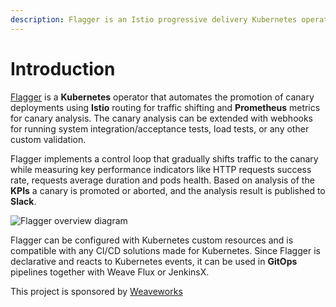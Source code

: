 ```yaml
---
description: Flagger is an Istio progressive delivery Kubernetes operator
---
```


# Introduction

[Flagger](https://github.com/stefanprodan/flagger) is a **Kubernetes** operator that automates the promotion of canary 
deployments using **Istio** routing for traffic shifting and **Prometheus** metrics for canary analysis.
The canary analysis can be extended with webhooks for running 
system integration/acceptance tests, load tests, or any other custom validation.

Flagger implements a control loop that gradually shifts traffic to the canary while measuring key performance 
indicators like HTTP requests success rate, requests average duration and pods health. 
Based on analysis of the **KPIs** a canary is promoted or aborted, and the analysis result is published to **Slack**.

![Flagger overview diagram](https://raw.githubusercontent.com/stefanprodan/flagger/master/docs/diagrams/flagger-canary-overview.png)

Flagger can be configured with Kubernetes custom resources and is compatible with 
any CI/CD solutions made for Kubernetes. Since Flagger is declarative and reacts to Kubernetes events, 
it can be used in **GitOps** pipelines together with Weave Flux or JenkinsX.

This project is sponsored by [Weaveworks](https://www.weave.works/)

